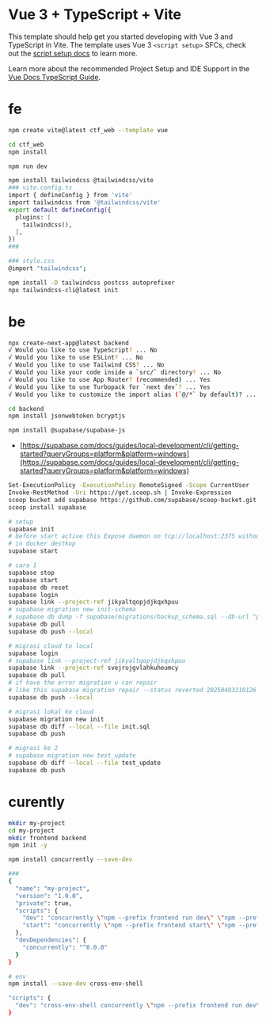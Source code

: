 # Vue 3 + TypeScript + Vite

This template should help get you started developing with Vue 3 and TypeScript in Vite. The template uses Vue 3 `<script setup>` SFCs, check out the [script setup docs](https://v3.vuejs.org/api/sfc-script-setup.html#sfc-script-setup) to learn more.

Learn more about the recommended Project Setup and IDE Support in the [Vue Docs TypeScript Guide](https://vuejs.org/guide/typescript/overview.html#project-setup).

# fe
```bash
npm create vite@latest ctf_web --template vue

cd ctf_web
npm install

npm run dev

npm install tailwindcss @tailwindcss/vite
### vite.config.ts
import { defineConfig } from 'vite'
import tailwindcss from '@tailwindcss/vite'
export default defineConfig({
  plugins: [
    tailwindcss(),
  ],
})
###

### style.css
@import "tailwindcss";

npm install -D tailwindcss postcss autoprefixer
npx tailwindcss-cli@latest init
```

# be
```bash
npx create-next-app@latest backend
√ Would you like to use TypeScript? ... No
√ Would you like to use ESLint? ... No
√ Would you like to use Tailwind CSS? ... No 
√ Would you like your code inside a `src/` directory? ... No 
√ Would you like to use App Router? (recommended) ... Yes
√ Would you like to use Turbopack for `next dev`? ... Yes
√ Would you like to customize the import alias (`@/*` by default)? ... No 

cd backend
npm install jsonwebtoken bcryptjs

npm install @supabase/supabase-js
```

- [https://supabase.com/docs/guides/local-development/cli/getting-started?queryGroups=platform&platform=windows](https://supabase.com/docs/guides/local-development/cli/getting-started?queryGroups=platform&platform=windows)
```bash
Set-ExecutionPolicy -ExecutionPolicy RemoteSigned -Scope CurrentUser
Invoke-RestMethod -Uri https://get.scoop.sh | Invoke-Expression
scoop bucket add supabase https://github.com/supabase/scoop-bucket.git
scoop install supabase

# setup
supabase init
# before start active this Expose daemon on tcp://localhost:2375 without TLS
# in docker destkop
supabase start

# cara 1
supabase stop
supabase start
supabase db reset
supabase login
supabase link --project-ref jikyaltqopjdjkqxhpuu
# supabase migration new init-schema
# supabase db dump -f supabase/migrations/backup_schema.sql --db-url "postgresql://postgres:[PASSWORD]@db.jikyaltqopjdjkqxhpuu.supabase.co:5432/postgres"
supabase db pull
supabase db push --local

# migrasi cloud to local
supabase login
# supabase link --project-ref jikyaltqopjdjkqxhpuu
supabase link --project-ref svejrujgvlahkuheumcy
supabase db pull
# if have the error migration u can repair
# like this supabase migration repair --status reverted 20250403210126
supabase db push --local

# migrasi lokal ke cloud
supabase migration new init
supabase db diff --local --file init.sql
supabase db push

# migrasi ke 2
# supabase migration new test_update
supabase db diff --local --file test_update
supabase db push
```

# curently
```bash
mkdir my-project
cd my-project
mkdir frontend backend
npm init -y

npm install concurrently --save-dev

###
{
  "name": "my-project",
  "version": "1.0.0",
  "private": true,
  "scripts": {
    "dev": "concurrently \"npm --prefix frontend run dev\" \"npm --prefix backend run dev\"",
    "start": "concurrently \"npm --prefix frontend start\" \"npm --prefix backend start\""
  },
  "devDependencies": {
    "concurrently": "^8.0.0"
  }
}

# env
npm install --save-dev cross-env-shell

"scripts": {
  "dev": "cross-env-shell concurrently \"npm --prefix frontend run dev\" \"npm --prefix backend run dev\""
}
```